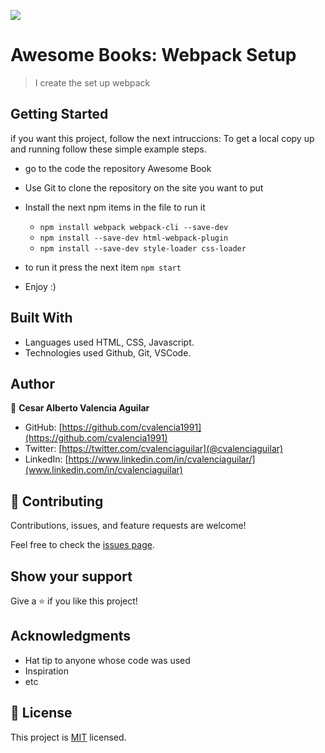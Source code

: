 ![](https://img.shields.io/badge/Microverse-blueviolet)

# Awesome Books: Webpack Setup

> I create the set up webpack


## Getting Started

if you want this project, follow the next intruccions:
To get a local copy up and running follow these simple example steps.

 - go to the code the repository Awesome Book
 - Use Git to clone the repository on the site you want to put 
 - Install the next npm items in the file to run it  
    - `npm install webpack webpack-cli --save-dev`
    - `npm install --save-dev html-webpack-plugin`
    - `npm install --save-dev style-loader css-loader`
 
 - to run it press the next item `npm start`
 - Enjoy :)


## Built With

- Languages used HTML, CSS, Javascript.
- Technologies used Github, Git, VSCode.


## Author

👤 **Cesar Alberto Valencia Aguilar**

- GitHub: [https://github.com/cvalencia1991](https://github.com/cvalencia1991)
- Twitter: [https://twitter.com/cvalenciaguilar](@cvalenciaguilar)
- LinkedIn: [https://www.linkedin.com/in/cvalenciaguilar/](www.linkedin.com/in/cvalenciaguilar)


## 🤝 Contributing

Contributions, issues, and feature requests are welcome!

Feel free to check the [issues page](https://github.com/cvalencia1991/Awesome-Books-ES6/issues).

## Show your support

Give a ⭐️ if you like this project!

## Acknowledgments

- Hat tip to anyone whose code was used
- Inspiration
- etc

## 📝 License

This project is [MIT](./MIT.md) licensed.
